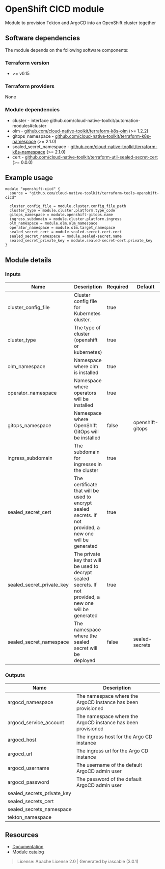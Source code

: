 # OpenShift CICD module

Module to provision Tekton and ArgoCD into an OpenShift cluster together


## Software dependencies

The module depends on the following software components:

### Terraform version

- \>= v0.15

### Terraform providers


None

### Module dependencies


- cluster - interface github.com/cloud-native-toolkit/automation-modules#cluster
- olm - [github.com/cloud-native-toolkit/terraform-k8s-olm](https://github.com/cloud-native-toolkit/terraform-k8s-olm) (>= 1.2.2)
- gitops_namespace - [github.com/cloud-native-toolkit/terraform-k8s-namespace](https://github.com/cloud-native-toolkit/terraform-k8s-namespace) (>= 2.1.0)
- sealed_secret_namespace - [github.com/cloud-native-toolkit/terraform-k8s-namespace](https://github.com/cloud-native-toolkit/terraform-k8s-namespace) (>= 2.1.0)
- cert - [github.com/cloud-native-toolkit/terraform-util-sealed-secret-cert](https://github.com/cloud-native-toolkit/terraform-util-sealed-secret-cert) (>= 0.0.0)

## Example usage

```hcl
module "openshift-cicd" {
  source = "github.com/cloud-native-toolkit/terraform-tools-openshift-cicd"

  cluster_config_file = module.cluster.config_file_path
  cluster_type = module.cluster.platform.type_code
  gitops_namespace = module.openshift-gitops.name
  ingress_subdomain = module.cluster.platform.ingress
  olm_namespace = module.olm.olm_namespace
  operator_namespace = module.olm.target_namespace
  sealed_secret_cert = module.sealed-secret-cert.cert
  sealed_secret_namespace = module.sealed-secret.name
  sealed_secret_private_key = module.sealed-secret-cert.private_key
}

```

## Module details

### Inputs

| Name | Description | Required | Default | Source |
|------|-------------|---------|----------|--------|
| cluster_config_file | Cluster config file for Kubernetes cluster. | true |  | cluster.config_file_path |
| cluster_type | The type of cluster (openshift or kubernetes) | true |  | cluster.platform.type_code |
| olm_namespace | Namespace where olm is installed | true |  | olm.olm_namespace |
| operator_namespace | Namespace where operators will be installed | true |  | olm.target_namespace |
| gitops_namespace | Namespace where OpenShift GitOps will be installed | false | openshift-gitops | gitops_namespace.name |
| ingress_subdomain | The subdomain for ingresses in the cluster | true |  | cluster.platform.ingress |
| sealed_secret_cert | The certificate that will be used to encrypt sealed secrets. If not provided, a new one will be generated | true |  | cert.cert |
| sealed_secret_private_key | The private key that will be used to decrypt sealed secrets. If not provided, a new one will be generated | true |  | cert.private_key |
| sealed_secret_namespace | The namespace where the sealed secret will be deployed | false | sealed-secrets | sealed_secret_namespace.name |

### Outputs

| Name | Description |
|------|-------------|
| argocd_namespace | The namespace where the ArgoCD instance has been provisioned |
| argocd_service_account | The namespace where the ArgoCD instance has been provisioned |
| argocd_host | The ingress host for the Argo CD instance |
| argocd_url | The ingress url for the Argo CD instance |
| argocd_username | The username of the default ArgoCD admin user |
| argocd_password | The password of the default ArgoCD admin user |
| sealed_secrets_private_key |  |
| sealed_secrets_cert |  |
| sealed_secrets_namespace |  |
| tekton_namespace |  |

## Resources

- [Documentation](https://operate.cloudnativetoolkit.dev)
- [Module catalog](https://modules.cloudnativetoolkit.dev)

> License: Apache License 2.0 | Generated by iascable (3.0.1)

